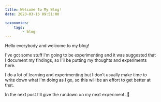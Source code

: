 ```yaml
---
title: Welcome to My Blog!
date: 2023-03-15 09:51:00

taxonomies:
    tags:
        - blog
---
```


Hello everybody and welcome to my blog!

I've got some stuff I'm going to be experimenting and it was suggested that I document my findings, so I'll be putting my thoughts and experiments here.

I do a lot of learning and experimenting but I don't usually make time to write down what I'm doing as I go, so this will be an effort to get better at that.

In the next post I'll give the rundown on my next experiment. 🚀
